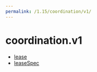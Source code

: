 ```yaml
---
permalink: /1.15/coordination/v1/
---
```


# coordination.v1



* [lease](lease.md)
* [leaseSpec](leaseSpec.md)